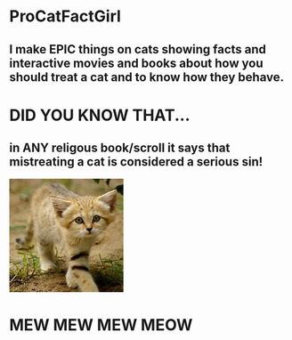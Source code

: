 # ProCatFactGirl

## I make EPIC things on cats showing facts and interactive movies and books about how you should treat a cat and to know how they behave.

# DID YOU KNOW THAT...

## in ANY religous book/scroll                                                                                                              it says that mistreating a cat                                                                                                           is considered a serious sin!

![meow](https://github.com/mewhubHawk/ProCatFactGirl/blob/master/Luna.jpg)
# MEW MEW MEW MEOW
